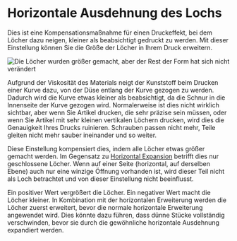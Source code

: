 Horizontale Ausdehnung des Lochs
====
Dies ist eine Kompensationsmaßnahme für einen Druckeffekt, bei dem Löcher dazu neigen, kleiner als beabsichtigt gedruckt zu werden. Mit dieser Einstellung können Sie die Größe der Löcher in Ihrem Druck erweitern.

![Die Löcher wurden größer gemacht, aber der Rest der Form hat sich nicht verändert](../images/hole_xy_offset.png)

Aufgrund der Viskosität des Materials neigt der Kunststoff beim Drucken einer Kurve dazu, von der Düse entlang der Kurve gezogen zu werden. Dadurch wird die Kurve etwas kleiner als beabsichtigt, da die Schnur in die Innenseite der Kurve gezogen wird. Normalerweise ist dies nicht wirklich sichtbar, aber wenn Sie Artikel drucken, die sehr präzise sein müssen, oder wenn Sie Artikel mit sehr kleinen vertikalen Löchern drucken, wird dies die Genauigkeit Ihres Drucks ruinieren. Schrauben passen nicht mehr, Teile gleiten nicht mehr sauber ineinander und so weiter.

Diese Einstellung kompensiert dies, indem alle Löcher etwas größer gemacht werden. Im Gegensatz zu [Horizontal Expansion](xy_offset.md) betrifft dies nur geschlossene Löcher. Wenn auf einer Seite (horizontal, auf derselben Ebene) auch nur eine winzige Öffnung vorhanden ist, wird dieser Teil nicht als Loch betrachtet und von dieser Einstellung nicht beeinflusst.

Ein positiver Wert vergrößert die Löcher. Ein negativer Wert macht die Löcher kleiner. In Kombination mit der horizontalen Erweiterung werden die Löcher zuerst erweitert, bevor die normale horizontale Erweiterung angewendet wird. Dies könnte dazu führen, dass dünne Stücke vollständig verschwinden, bevor sie durch die gewöhnliche horizontale Ausdehnung expandiert werden.